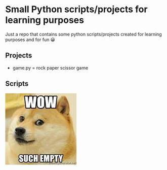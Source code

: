# Small Python scripts/projects for learning purposes

Just a repo that contains some python scripts/projects created for learning purposes and for fun 😀

## Projects

- game.py = rock paper scissor game

## Scripts

![wow such empty](./images/empty.jpg)
